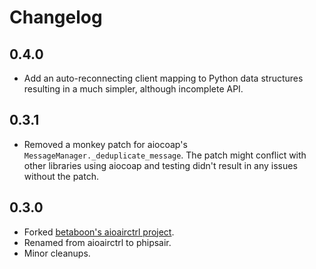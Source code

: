 # Changelog

## 0.4.0

* Add an auto-reconnecting client mapping to Python data structures resulting in a much simpler, although incomplete API.

## 0.3.1

* Removed a monkey patch for aiocoap's `MessageManager._deduplicate_message`. The patch might conflict with other libraries using aiocoap and testing didn't result in any issues without the patch.

## 0.3.0

* Forked [betaboon's aioairctrl project](https://github.com/betaboon/aioairctrl).
* Renamed from aioairctrl to phipsair.
* Minor cleanups.
